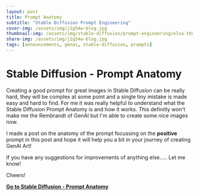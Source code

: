 ```yaml
---
layout: post
title: Prompt Anatomy
subtitle: "Stable Diffusion Prompt Engineering"
cover-img: /assets/img/j1g54w-blog.jpg
thumbnail-img: /assets/img/stable-diffusion/prompt-engineering/elsa-thumb.png
share-img: /assets/img/j1g54w-blog.jpg
tags: [announcements, genai, stable-diffusion, prompts]
---
```


# Stable Diffusion - Prompt Anatomy

Creating a good prompt for great images in Stable Diffusion can be really hard, they will be complex at some point and a single tiny mistake is made easy and hard to find. For me it was really helpful to understand what the Stable Diffusion Prompt Anatomy is and how it works. This definitly won't make me the Rembrandt of GenAI but I'm able to create some nice images now.

I made a post on the anatomy of the prompt focussing on the **positive** prompt in this post and hope it will help you a bit in your journey of creating GenAI Art!

If you have any suggestions for improvements of anything else..... Let me know!

Cheers!

**[Go to Stable Diffusion - Prompt Anatomy](../stable-diffusion/prompt-engineering/2024-01-26-part-1-prompt-anatomy/)**
